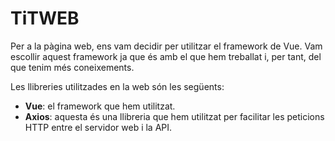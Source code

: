 # TiTWEB
Per a la pàgina web, ens vam decidir per utilitzar el framework de Vue. Vam escollir aquest framework ja que és amb el que hem treballat i, per tant, del que tenim més coneixements.

Les llibreries utilitzades en la web són les següents:
- **Vue**: el framework que hem utilitzat.
- **Axios**: aquesta és una llibreria que hem utilitzat per facilitar les peticions HTTP entre el servidor web i la API.
